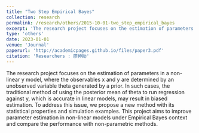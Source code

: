 ```yaml
---
title: "Two Step Empirical Bayes"
collection: research
permalink: /research/others/2015-10-01-two_step_empirical_bayes
excerpt: 'The research project focuses on the estimation of parameters in a non-linear y model, where the observables x and y are determined by an unobserved variable theta generated by a prior. In such cases, the traditional method of using the posterior mean of theta to run regression against y, which is accurate in linear models, may result in biased estimation. To address this issue, we propose a new method with its statistical properties and simulation examples. This project aims to improve parameter estimation in non-linear models under Empirical Bayes context and compare the performance with non-parametric methods.'
type: 'others'
date: 2023-01-01
venue: 'Journal'
paperurl: 'http://academicpages.github.io/files/paper3.pdf'
citation: 'Researchers : 廖紳勛'
---
```

The research project focuses on the estimation of parameters in a non-linear y model, where the observables x and y are determined by an unobserved variable theta generated by a prior. In such cases, the traditional method of using the posterior mean of theta to run regression against y, which is accurate in linear models, may result in biased estimation. To address this issue, we propose a new method with its statistical properties and simulation examples. This project aims to improve parameter estimation in non-linear models under Empirical Bayes context and compare the performance with non-parametric methods.